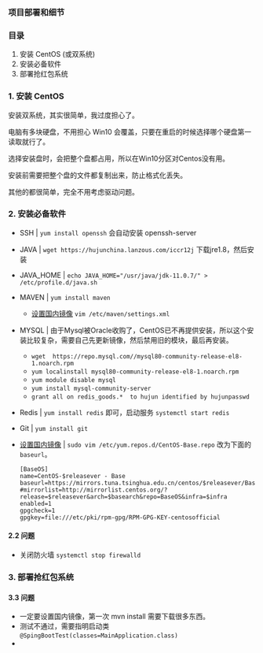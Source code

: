 ### 项目部署和细节

### 目录

1. 安装 CentOS (或双系统)
2. 安装必备软件
3. 部署抢红包系统



### 1. 安装 CentOS

安装双系统，其实很简单，我过度担心了。

电脑有多块硬盘，不用担心 Win10 会覆盖，只要在重启的时候选择哪个硬盘第一读取就行了。

选择安装盘时，会把整个盘都占用，所以在Win10分区对Centos没有用。

安装前需要把整个盘的文件都复制出来，防止格式化丢失。

其他的都很简单，完全不用考虑驱动问题。



### 2. 安装必备软件

- SSH  |  `yum install openssh`  会自动安装 openssh-server
- JAVA | `wget https://hujunchina.lanzous.com/iccr12j` 下载jre1.8，然后安装
- JAVA_HOME |  `echo JAVA_HOME="/usr/java/jdk-11.0.7/" > /etc/profile.d/java.sh` 
- MAVEN | `yum install maven`
  
  - [设置国内镜像](https://help.aliyun.com/document_detail/102512.html)  `vim /etc/maven/settings.xml`
- MYSQL |  由于Mysql被Oracle收购了，CentOS已不再提供安装，所以这个安装比较复杂，需要自己先更新镜像，然后禁用旧的模块，最后再安装。
  - `wget  https://repo.mysql.com//mysql80-community-release-el8-1.noarch.rpm`
  - `yum localinstall mysql80-community-release-el8-1.noarch.rpm`
  - `yum module disable mysql`
  - `yum install mysql-community-server`
  - `grant all on redis_goods.*  to hujun identified by hujunpasswd`

- Redis | `yum install redis` 即可，启动服务 `systemctl start redis`

- Git | `yum install git`

- [设置国内镜像](https://mirror.tuna.tsinghua.edu.cn/help/centos/) | `sudo vim /etc/yum.repos.d/CentOS-Base.repo` 改为下面的`baseurl`。

  ```repo
  [BaseOS]
  name=CentOS-$releasever - Base
  baseurl=https://mirrors.tuna.tsinghua.edu.cn/centos/$releasever/BaseOS/$basearch/os/
  #mirrorlist=http://mirrorlist.centos.org/?release=$releasever&arch=$basearch&repo=BaseOS&infra=$infra
  enabled=1
  gpgcheck=1
  gpgkey=file:///etc/pki/rpm-gpg/RPM-GPG-KEY-centosofficial
  ```


#### 2.2 问题

- 关闭防火墙 `systemctl stop firewalld`



### 3. 部署抢红包系统

#### 3.3 问题

- 一定要设置国内镜像，第一次 mvn install 需要下载很多东西。
- 测试不通过，需要指明启动类 `@SpingBootTest(classes=MainApplication.class)`
- 

### 